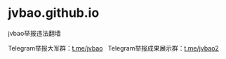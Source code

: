 # jvbao.github.io
jvbao举报违法翻墙  
 
Telegram举报大军群：[t.me/jvbao](https://t.me/jvbao)   
Telegram举报成果展示群：[t.me/jvbao2](https://t.me/jvbao2)   
